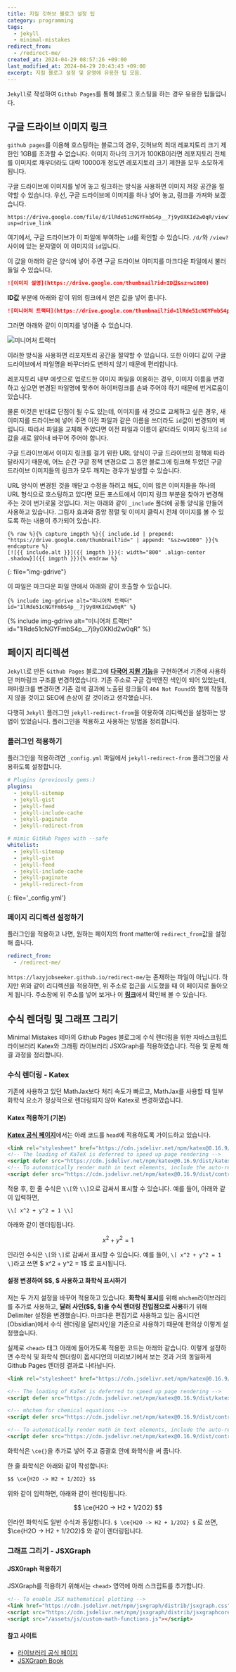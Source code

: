 ```yaml
---
title: 지킬 깃허브 블로그 설정 팁
category: programming
tags:
  - jekyll
  - minimal-mistakes
redirect_from:
  - /redirect-me/
created_at: 2024-04-29 08:57:26 +09:00
last_modified_at: 2024-04-29 20:43:43 +09:00
excerpt: 지킬 블로그 설정 및 운영에 유용한 팁 모음.
---
```


`Jekyll`로 작성하여 `Github Pages`를 통해 블로그 호스팅을 하는 경우 유용한 팁들입니다.

## 구글 드라이브 이미지 링크

`github pages`를 이용해 호스팅하는 블로그의 경우, 깃허브의 최대 레포지토리 크기 제한인 1GB를 초과할 수 없습니다.  이미지 하나의 크기가 100KB이라면 레포지토리 전체를 이미지로 채우더라도 대략 10000개 정도면 레포지토리 크기 제한을 모두 소모하게 됩니다.

구글 드라이브에 이미지를 넣어 놓고 링크하는 방식을 사용하면 이미지 저장 공간을 절약할 수 있습니다.  우선, 구글 드라이브에 이미지를 하나 넣어 놓고, 링크를 가져와 보겠습니다.

```
https://drive.google.com/file/d/1lRde51cNGYFmbS4p__7j9y0XKId2w0qR/view?usp=drive_link
```

여기에서, 구글 드라이브가 이 파일에 부여하는 `id`를 확인할 수 있습니다.  `/d/`와 `/view?` 사이에 있는 문자열이 이 이미지의 `id`입니다.

이 값을 아래와 같은 양식에 넣어 주면 구글 드라이브 이미지를 마크다운 파일에서 불러들일 수 있습니다.

```markdown
![이미지 설명](https://drive.google.com/thumbnail?id=ID값&sz=w1000)
```

**ID값** 부분에 아래와 같이 위의 링크에서 얻은 값을 넣어 줍니다.

```markdown
![미니어처 트랙터](https://drive.google.com/thumbnail?id=1lRde51cNGYFmbS4p__7j9y0XKId2w0qR&sz=w1000)
```

그러면 아래와 같이 이미지를 넣어줄 수 있습니다.

![미니어처 트랙터](https://drive.google.com/thumbnail?id=1lRde51cNGYFmbS4p__7j9y0XKId2w0qR&sz=w1000)

이러한 방식을 사용하면 리포지토리 공간을 절약할 수 있습니다.  또한 아이디 값이 구글 드라이브에서 파일명을 바꾸더라도 변하지 않기 때문에 편리합니다.

레포지토리 내부 에셋으로 업로드한 이미지 파일을 이용하는 경우, 이미지 이름을 변경하고 싶으면 변경된 파일명에 맞추어 하이퍼링크를 손봐 주어야 하기 때문에 번거로움이 있습니다.

물론 이것은 반대로 단점이 될 수도 있는데, 이미지를 새 것으로 교체하고 싶은 경우, 새 이미지를 드라이브에 넣어 주면 이전 파일과 같은 이름을 쓰더라도 `id`값이 변경되어 버립니다.  따라서 파일을 교체해 주었다면 이전 파일과 이름이 같더라도 이미지 링크의 `id` 값을 새로 알아내 바꾸어 주어야 합니다.

구글 드라이브에서 이미지 링크를 걸기 위한 URL 양식이 구글 드라이브의 정책에 따라 달라지기 때문에, 어느 순간 구글 정책 변경으로 그 동안 블로그에 링크해 두었던 구글 드라이브 이미지들의 링크가 모두 깨지는 경우가 발생할 수 있습니다.

URL 양식이 변경된 것을 깨닫고 수정을 하려고 해도, 이미 많은 이미지들을 하나의 URL 형식으로 호스팅하고 있다면 모든 포스트에서 이미지 링크 부분을 찾아가 변경해 주는 것이 번거로울 것입니다.  저는 아래와 같이 `_include` 폴더에 공통 양식을 만들어 사용하고 있습니다.  그림자 효과와 중앙 정렬 및 이미지 클릭시 전체 이미지를 볼 수 있도록 하는 내용이 추가되어 있습니다.

```liquid
{% raw %}{% capture imgpth %}{{ include.id | prepend: "https://drive.google.com/thumbnail?id=" | append: "&sz=w1000" }}{% endcapture %}
[![{{ include.alt }}]({{ imgpth }}){: width="800" .align-center .shadow}]({{ imgpth }}){% endraw %}
```
{: file="img-gdrive"}

이 파일은 마크다운 파일 안에서 아래와 같이 호출할 수 있습니다.

```liquid
{% include img-gdrive alt="미니어처 트랙터" id="1lRde51cNGYFmbS4p__7j9y0XKId2w0qR" %}
```

{% include img-gdrive alt="미니어처 트랙터" id="1lRde51cNGYFmbS4p__7j9y0XKId2w0qR" %}

## 페이지 리디렉션

`Jekyll`로 만든 `Github Pages` 블로그에 [**다국어 지원 기능**](https://lazyjobseeker.github.io/posts/github-blog-multiple-language-support-with-jekyll-theme-minimal-mistakes)을 구현하면서 기존에 사용하던 퍼마링크 구조를 변경하였습니다.  기존 주소로 구글 검색엔진 색인이 되어 있었는데, 퍼마링크를 변경하면 기존 검색 결과에 노출된 링크들이 `404 Not Found`와 함께 작동하지 않을 것이고 SEO에 손상이 갈 것이라고 생각했습니다.

다행히 `Jekyll` 플러그인 `jekyll-redirect-from`을 이용하여 리디렉션을 설정하는 방법이 있었습니다.  플러그인을 적용하고 사용하는 방법을 정리합니다.

### 플러그인 적용하기

플러그인을 적용하려면 `_config.yml` 파일에서 `jekyll-redirect-from` 플러그인을 사용하도록 설정합니다.

```yaml
# Plugins (previously gems:)
plugins:
  - jekyll-sitemap
  - jekyll-gist
  - jekyll-feed
  - jekyll-include-cache
  - jekyll-paginate
  - jekyll-redirect-from

# mimic GitHub Pages with --safe
whitelist:
  - jekyll-sitemap
  - jekyll-gist
  - jekyll-feed
  - jekyll-include-cache
  - jekyll-paginate
  - jekyll-redirect-from
```
{: file='_config.yml'}

### 페이지 리디렉션 설정하기

플러그인을 적용하고 나면, 원하는 페이지의 front matter에 `redirect_from`값을 설정해 줍니다.

```yaml
redirect_from:
  - /redirect-me/
```

`https://lazyjobseeker.github.io/redirect-me/`는 존재하는 파일이 아닙니다.  하지만 위와 같이 리디렉션을 적용하면, 위 주소로 접근을 시도했을 때 이 페이지로 돌아오게 됩니다.  주소창에 위 주소를 넣어 보거나 이 [**링크**](https://lazyjobseeker.github.io/redirect-me/)에서 확인해 볼 수 있습니다.

## 수식 렌더링 및 그래프 그리기

Minimal Mistakes 테마의 Github Pages 블로그에 수식 렌더링을 위한 자바스크립트 라이브러리 Katex와 그래핑 라이브러리 JSXGraph를 적용하였습니다.  적용 및 문제 해결 과정을 정리합니다. 

### 수식 렌더링 - Katex

기존에 사용하고 있던 MathJax보다 처리 속도가 빠르고, MathJax를 사용할 때 일부 화학식 요소가 정상적으로 렌더링되지 않아 Katex로 변경하였습니다.

#### Katex 적용하기 (기본)

[**Katex 공식 페이지**](https://katex.org/docs/browser)에서는 아래 코드를 `head`에 적용하도록 가이드하고 있습니다.

```html
<link rel="stylesheet" href="https://cdn.jsdelivr.net/npm/katex@0.16.9/dist/katex.min.css" integrity="sha384-n8MVd4RsNIU0tAv4ct0nTaAbDJwPJzDEaqSD1odI+WdtXRGWt2kTvGFasHpSy3SV" crossorigin="anonymous">
<!-- The loading of KaTeX is deferred to speed up page rendering -->
<script defer src="https://cdn.jsdelivr.net/npm/katex@0.16.9/dist/katex.min.js" integrity="sha384-XjKyOOlGwcjNTAIQHIpgOno0Hl1YQqzUOEleOLALmuqehneUG+vnGctmUb0ZY0l8" crossorigin="anonymous"></script>
<!-- To automatically render math in text elements, include the auto-render extension: -->
<script defer src="https://cdn.jsdelivr.net/npm/katex@0.16.9/dist/contrib/auto-render.min.js" integrity="sha384-+VBxd3r6XgURycqtZ117nYw44OOcIax56Z4dCRWbxyPt0Koah1uHoK0o4+/RRE05" crossorigin="anonymous" onload="renderMathInElement(document.body);"></script>
```

적용 후, 한 줄 수식은 `\\[`와 `\\]`으로 감싸서 표시할 수 있습니다.  예를 들어, 아래와 같이 입력하면,

```
\\[ x^2 + y^2 = 1 \\]
```

아래와 같이 렌더링됩니다.

$$ x^2 + y^2 = 1 $$

인라인 수식은 `\[`와 `\]`로 감싸서 표시할 수 있습니다.  예를 들어, `\[ x^2 + y^2 = 1 \]`라고 쓰면 $ x^2 + y^2 = 1$ 로 표시됩니다.

#### 설정 변경하여 &#36;&#36;, &#36; 사용하고 화학식 표시하기

저는 두 가지 설정을 바꾸어 적용하고 있습니다.  **화학식 표시**를 위해 `mhchem`라이브러리를 추가로 사용하고, **달러 사인(&#36;&#36;, &#36;)을 수식 렌더링 진입점으로 사용**하기 위해 Delimiter 설정을 변경했습니다.  마크다운 편집기로 사용하고 있는 옵시디언(Obsidian)에서 수식 렌더링을 달러사인을 기준으로 사용하기 때문에 편의상 이렇게 설정했습니다.

실제로 `<head>` 태그 아래에 들어가도록 적용한 코드는 아래와 같습니다.  이렇게 설정하면 수학식 및 화학식 렌더링이 옵시디언의 미리보기에서 보는 것과 거의 동일하게 Github Pages 렌더링 결과로 나타납니다.


```html
<link rel="stylesheet" href="https://cdn.jsdelivr.net/npm/katex@0.16.9/dist/katex.min.css" integrity="sha384-n8MVd4RsNIU0tAv4ct0nTaAbDJwPJzDEaqSD1odI+WdtXRGWt2kTvGFasHpSy3SV" crossorigin="anonymous">

<!-- The loading of KaTeX is deferred to speed up page rendering -->
<script defer src="https://cdn.jsdelivr.net/npm/katex@0.16.9/dist/katex.min.js" integrity="sha384-XjKyOOlGwcjNTAIQHIpgOno0Hl1YQqzUOEleOLALmuqehneUG+vnGctmUb0ZY0l8" crossorigin="anonymous"></script>

<!-- mhchem for chemical equations -->
<script defer src="https://cdn.jsdelivr.net/npm/katex@0.16.9/dist/contrib/mhchem.min.js" integrity="sha384-ifpG+NlgMq0kvOSGqGQxW1mJKpjjMDmZdpKGq3tbvD3WPhyshCEEYClriK/wRVU0"  crossorigin="anonymous"></script>

<!-- To automatically render math in text elements, include the auto-render extension: -->
<script defer src="https://cdn.jsdelivr.net/npm/katex@0.16.9/dist/contrib/auto-render.min.js" integrity="sha384-+VBxd3r6XgURycqtZ117nYw44OOcIax56Z4dCRWbxyPt0Koah1uHoK0o4+/RRE05" crossorigin="anonymous" onload="renderMathInElement(document.body, {delimiters: [{left: '$$', right: '$$', display: true}, {left: '\\[', right: '\\]', display: true}, {left: '$', right: '$', display: false}, {left: '\\(', right: '\\)', display: false}]});"></script>
```

화학식은 `\ce{}`을 추가로 넣어 주고 중괄호 안에 화학식을 써 줍니다.

한 줄 화학식은 아래와 같이 작성합니다:

```html
$$ \ce{H2O -> H2 + 1/2O2} $$
```

위와 같이 입력하면, 아래와 같이 렌더링됩니다.

$$ \ce{H2O -> H2 + 1/2O2} $$

인라인 화학식도 일반 수식과 동일합니다.  `$ \ce{H2O -> H2 + 1/2O2} $` 로 쓰면, $\ce{H2O -> H2 + 1/2O2}$ 와 같이 렌더링됩니다.

### 그래프 그리기 - JSXGraph

#### JSXGraph 적용하기

JSXGraph를 적용하기 위해서는 `<head>` 영역에 아래 스크립트를 추가합니다.

```html
<!-- To enable JSX mathematical plotting -->
<link href="https://cdn.jsdelivr.net/npm/jsxgraph/distrib/jsxgraph.css" rel="stylesheet" type="text/css" />
<script src="https://cdn.jsdelivr.net/npm/jsxgraph/distrib/jsxgraphcore.js" type="text/javascript" charset="UTF-8"></script>
<script src="/assets/js/custom-math-functions.js"></script>
```

#### 참고 사이트

- [라이브러리 공식 페이지](https://jsxgraph.uni-bayreuth.de/wp/index.html)
- [JSXGraph Book](https://ipesek.github.io/jsxgraphbook/)


